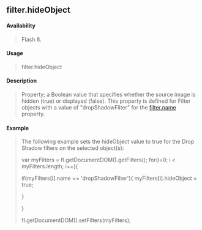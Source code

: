 ## filter.hideObject

#### Availability

> Flash 8.

#### Usage

> filter.hideObject

#### Description

> Property; a Boolean value that specifies whether the source image is hidden (true) or displayed (false). This property is defined for Filter objects with a value of "dropShadowFilter" for the [filter.name](#_bookmark440) property.

#### Example

> The following example sets the hideObject value to true for the Drop Shadow filters on the selected object(s):
>
> var myFilters = fl.getDocumentDOM().getFilters(); for(i=0; i \< myFilters.length; i++){
>
> if(myFilters\[i\].name == 'dropShadowFilter'){ myFilters\[i\].hideObject = true;
>
> }
>
> }
>
> fl.getDocumentDOM().setFilters(myFilters);
